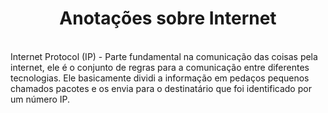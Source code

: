 <h1 style="text-align: center;">Anotações sobre Internet</h1>
<br>
Internet Protocol (IP) - Parte fundamental na comunicação das coisas pela internet, ele é o conjunto de regras para a comunicação entre diferentes tecnologias. Ele basicamente dividi a informação em pedaços pequenos chamados pacotes e os envia para o destinatário que foi identificado por um número IP.  
